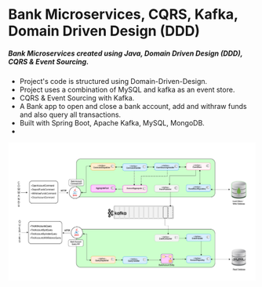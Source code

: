 #   Bank Microservices, CQRS, Kafka, Domain Driven Design (DDD)

#####  Bank Microservices created using Java, Domain Driven Design (DDD), CQRS & Event Sourcing. 

- Project's code is structured  using Domain-Driven-Design. 
- Project uses a combination of MySQL and kafka as an event store.
- CQRS & Event Sourcing with Kafka.
- A Bank app to open and close a bank account, add and withraw funds and also query all transactions.
- Built with Spring Boot, Apache Kafka, MySQL, MongoDB.
- 


<img src = "resources/ProjectArchitectureOverview.png" alt = "Project Architecture Overview" title = "Project Architecture Overview"/>


```